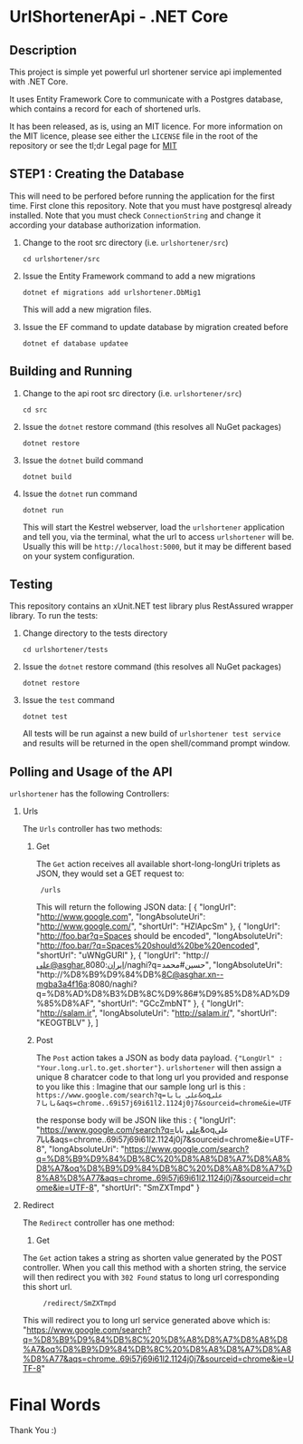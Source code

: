 # UrlShortenerApi - .NET Core

## Description

This project is simple yet powerful url shortener service api implemented with .NET Core.

It uses Entity Framework Core to communicate with a Postgres database, which contains a record for each of shortened urls. 

It has been released, as is, using an MIT licence. For more information on the MIT licence, please see either the `LICENSE` file in the root of the repository or see the tl;dr Legal page for [MIT](https://tldrlegal.com/license/mit-license)


## STEP1 : Creating the Database

This will need to be perfored before running the application for the first time.
First clone this repository.
Note that you must have postgresql already installed.
Note that you must check `ConnectionString` and change it according your database authorization information.

1. Change to the root src directory (i.e. `urlshortener/src`)

    `cd urlshortener/src`

2. Issue the Entity Framework command to add a new migrations

    `dotnet ef migrations add urlshortener.DbMig1`

    This will add a new migration files.

3. Issue the EF command to update database by migration created before

    `dotnet ef database updatee`

## Building and Running

1. Change to the api root src directory (i.e. `urlshortener/src`)

    `cd src`

2. Issue the `dotnet` restore command (this resolves all NuGet packages)

    `dotnet restore`

3. Issue the `dotnet` build command

    `dotnet build`

4. Issue the `dotnet` run command

    `dotnet run`

    This will start the Kestrel webserver, load the `urlshortener` application and tell you, via the terminal, what the url to access `urlshortener` will be. Usually this will be `http://localhost:5000`, but it may be different based on your system configuration.

## Testing

This repository contains an xUnit.NET test library plus RestAssured wrapper library. To run the tests:

1. Change directory to the tests directory

    `cd urlshortener/tests`

2. Issue the `dotnet` restore command (this resolves all NuGet packages)

    `dotnet restore`

3. Issue the `test` command

    `dotnet test`

    All tests will be run against a new build of `urlshortener test service` and results will be returned in the open shell/command prompt window.

## Polling and Usage of the API

`urlshortener` has the following Controllers:

1. Urls

    The `Urls` controller has two methods:

    1. Get

        The `Get` action receives all available short-long-longUri triplets as JSON, they would set a GET request to:

            /urls
        
        This will return the following JSON data:
            [
                {
                    "longUrl": "http://www.google.com",
                    "longAbsoluteUri": "http://www.google.com/",
                    "shortUrl": "HZlApcSm"
                },
                {
                    "longUrl": "http://foo.bar?q=Spaces should be encoded",
                    "longAbsoluteUri": "http://foo.bar/?q=Spaces%20should%20be%20encoded",
                    "shortUrl": "uWNgGURl"
                },
                {
                    "longUrl": "http://علی@asghar.ایران:8080/naghi?q=حسین#محمد",
                    "longAbsoluteUri": "http://%D8%B9%D9%84%DB%8C@asghar.xn--mgba3a4f16a:8080/naghi?q=%D8%AD%D8%B3%DB%8C%D9%86#%D9%85%D8%AD%D9%85%D8%AF",
                    "shortUrl": "GCcZmbNT"
                },
                {
                    "longUrl": "http://salam.ir",
                    "longAbsoluteUri": "http://salam.ir/",
                    "shortUrl": "KEOGTBLV"
                },
            ]

    2. Post

        The `Post` action takes a JSON as body data payload. `{"LongUrl" : "Your.long.url.to.get.shorter"}`. `urlshortener` will then assign a unique 8 charatcer code to that long url you provided and response to you like this :
        Imagine that our sample long url is this : `https://www.google.com/search?q=علی بابا&oqعلی بابا7&aqs=chrome..69i57j69i61l2.1124j0j7&sourceid=chrome&ie=UTF`

        the response body will be JSON like this :
        {
            "longUrl": "https://www.google.com/search?q=علی بابا&oqعلی بابا7&aqs=chrome..69i57j69i61l2.1124j0j7&sourceid=chrome&ie=UTF-8",
            "longAbsoluteUri": "https://www.google.com/search?q=%D8%B9%D9%84%DB%8C%20%D8%A8%D8%A7%D8%A8%D8%A7&oq%D8%B9%D9%84%DB%8C%20%D8%A8%D8%A7%D8%A8%D8%A77&aqs=chrome..69i57j69i61l2.1124j0j7&sourceid=chrome&ie=UTF-8",
            "shortUrl": "SmZXTmpd"
        }


2. Redirect

   The `Redirect` controller has one method:

   1. Get

    The `Get` action takes a string as shorten value generated by the POST controller.
    When you call this method with a shorten string, the service will then redirect you with `302 Found` status to long url corresponding this short url. 

            /redirect/SmZXTmpd
    
    This will redirect you to long url service generated above which is:
            "https://www.google.com/search?q=%D8%B9%D9%84%DB%8C%20%D8%A8%D8%A7%D8%A8%D8%A7&oq%D8%B9%D9%84%DB%8C%20%D8%A8%D8%A7%D8%A8%D8%A77&aqs=chrome..69i57j69i61l2.1124j0j7&sourceid=chrome&ie=UTF-8"
            

# Final Words
Thank You :)